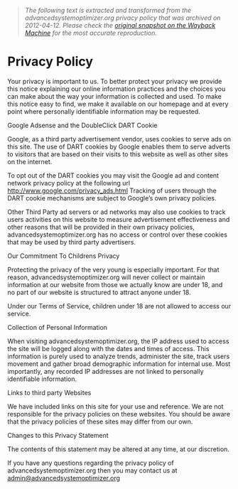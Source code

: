 > *The following text is extracted and transformed from the advancedsystemoptimizer.org privacy policy that was archived on 2012-04-12. Please check the [original snapshot on the Wayback Machine](https://web.archive.org/web/20120412011209id_/http%3A//advancedsystemoptimizer.org/privacy-policy.html) for the most accurate reproduction.*

# Privacy Policy

Your privacy is important to us. To better protect your privacy we provide this notice explaining our online information practices and the choices you can make about the way your information is collected and used. To make this notice easy to find, we make it available on our homepage and at every point where personally identifiable information may be requested.

Google Adsense and the DoubleClick DART Cookie

Google, as a third party advertisement vendor, uses cookies to serve ads on this site. The use of DART cookies by Google enables them to serve adverts to visitors that are based on their visits to this website as well as other sites on the internet.

To opt out of the DART cookies you may visit the Google ad and content network privacy policy at the following url http://www.google.com/privacy_ads.html Tracking of users through the DART cookie mechanisms are subject to Google’s own privacy policies.

Other Third Party ad servers or ad networks may also use cookies to track users activities on this website to measure advertisement effectiveness and other reasons that will be provided in their own privacy policies, advancedsystemoptimizer.org has no access or control over these cookies that may be used by third party advertisers.

Our Commitment To Childrens Privacy

Protecting the privacy of the very young is especially important. For that reason, advancedsystemoptimizer.org will never collect or maintain information at our website from those we actually know are under 18, and no part of our website is structured to attract anyone under 18.

Under our Terms of Service, children under 18 are not allowed to access our service.

Collection of Personal Information

When visiting advancedsystemoptimizer.org, the IP address used to access the site will be logged along with the dates and times of access. This information is purely used to analyze trends, administer the site, track users movement and gather broad demographic information for internal use. Most importantly, any recorded IP addresses are not linked to personally identifiable information.

Links to third party Websites

We have included links on this site for your use and reference. We are not responsible for the privacy policies on these websites. You should be aware that the privacy policies of these sites may differ from our own.

Changes to this Privacy Statement

The contents of this statement may be altered at any time, at our discretion.

If you have any questions regarding the privacy policy of advancedsystemoptimizer.org then you may contact us at admin@advancedsystemoptimizer.org
